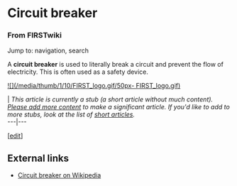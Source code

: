 # Circuit breaker

### From FIRSTwiki

Jump to: navigation, search

A **circuit breaker** is used to literally break a circuit and prevent the
flow of electricity. This is often used as a safety device.

[![](/media/thumb/1/10/FIRST_logo.gif/50px-
FIRST_logo.gif)](/index.php/Image:FIRST_logo.gif "" )

|  _This article is currently a stub (a short article without much content).
[Please add more
content](http://www.firstwiki.net/index.php?title=Circuit_breaker&action=edit
"http://www.firstwiki.net/index.php?title=Circuit_breaker&action=edit" ) to
make a significant article. If you'd like to add to more stubs, look at the
list of [short articles](/index.php/Special:Shortpages "Special:Shortpages"
)._  
---|---  
  
  

[[edit](/index.php?title=Circuit_breaker&action=edit&section=1 "Edit section:
External links" )]

##  External links

  * [Circuit breaker on Wikipedia](http://en.wikipedia.org/wiki/Circuit_breaker "http://en.wikipedia.org/wiki/Circuit_breaker" )

